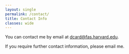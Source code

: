 ```yaml
---
layout: single
permalink: /contact/
title: Contact Info
classes: wide
---
```


You can contact me by email at [dcard@fas.harvard.edu](mailto:dcard@fas.harvard.edu).

If you require further contact information, please email me.
